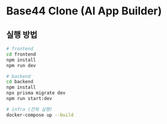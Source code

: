# Base44 Clone (AI App Builder)

## 실행 방법
```bash
# frontend
cd frontend
npm install
npm run dev

# backend
cd backend
npm install
npx prisma migrate dev
npm run start:dev

# infra (전체 실행)
docker-compose up --build

